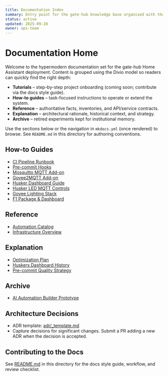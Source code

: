 ```yaml
---
title: Documentation Index
summary: Entry point for the gate-hub knowledge base organised with the Divio documentation model.
status: active
updated: 2025-09-28
owner: ops-team
---
```


# Documentation Home

Welcome to the hypermodern documentation set for the gate-hub Home Assistant deployment. Content is grouped using the Divio model so readers can quickly find the right depth:

- **Tutorials** – step-by-step project onboarding (coming soon; contribute via the docs style guide).
- **How-to guides** – task-focused instructions to operate or extend the system.
- **Reference** – authoritative facts, inventories, and API/service contracts.
- **Explanation** – architectural rationale, historical context, and strategy.
- **Archive** – retired experiments kept for institutional memory.

Use the sections below or the navigation in `mkdocs.yml` (once rendered) to browse. See `README.md` in this directory for authoring conventions.

## How-to Guides
- [CI Pipeline Runbook](how-to/ci.md)
- [Pre-commit Hooks](how-to/pre-commit.md)
- [Mosquitto MQTT Add-on](how-to/addons/mqtt.md)
- [Govee2MQTT Add-on](how-to/addons/govee2mqtt.md)
- [Husker Dashboard Guide](how-to/huskers/dashboard.md)
- [Husker LED MQTT Controls](how-to/lighting/husker-led-mqtt.md)
- [Govee Lighting Stack](how-to/lighting/govee-lighting-stack.md)
- [F1 Package & Dashboard](how-to/f1/index.md)

## Reference
- [Automation Catalog](reference/automations.md)
- [Infrastructure Overview](reference/infrastructure.md)

## Explanation
- [Optimization Plan](explanation/optimization-plan.md)
- [Huskers Dashboard History](explanation/huskers-dashboard-history.md)
- [Pre-commit Quality Strategy](explanation/pre-commit-strategy.md)

## Archive
- [AI Automation Builder Prototype](archive/ai-automation-builder.md)

## Architecture Decisions
- ADR template: [adr/_template.md](adr/_template.md)
- Capture decisions for significant changes. Submit a PR adding a new ADR when the decision is accepted.

## Contributing to the Docs
See [README.md](README.md) in this directory for the docs style guide, workflow, and review checklist.
